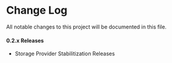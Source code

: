 # Change Log
All notable changes to this project will be documented in this file.

#### 0.2.x Releases

- Storage Provider Stabilitization Releases